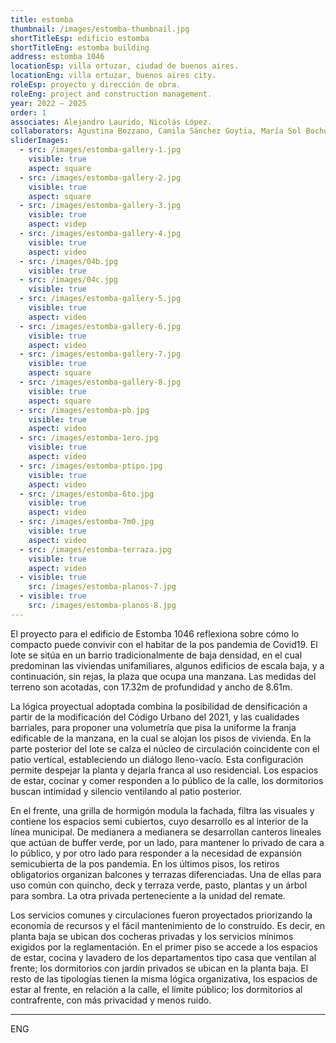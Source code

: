 ```yaml
---
title: estomba
thumbnail: /images/estomba-thumbnail.jpg
shortTitleEsp: edificio estomba
shortTitleEng: estomba building
address: estomba 1046
locationEsp: villa ortuzar, ciudad de buenos aires.
locationEng: villa ortuzar, buenos aires city.
roleEsp: proyecto y dirección de obra.
roleEng: project and construction management.
year: 2022 – 2025
order: 1
associates: Alejandro Laurido, Nicolás López.
collaborators: Agustina Bozzano, Camila Sánchez Goytia, María Sol Bochoeyer.
sliderImages:
  - src: /images/estomba-gallery-1.jpg
    visible: true
    aspect: square
  - src: /images/estomba-gallery-2.jpg
    visible: true
    aspect: square
  - src: /images/estomba-gallery-3.jpg
    visible: true
    aspect: videp
  - src: /images/estomba-gallery-4.jpg
    visible: true
    aspect: video
  - src: /images/04b.jpg
    visible: true
  - src: /images/04c.jpg
    visible: true
  - src: /images/estomba-gallery-5.jpg
    visible: true
    aspect: video
  - src: /images/estomba-gallery-6.jpg
    visible: true
    aspect: video
  - src: /images/estomba-gallery-7.jpg
    visible: true
    aspect: square
  - src: /images/estomba-gallery-8.jpg
    visible: true
    aspect: square
  - src: /images/estomba-pb.jpg
    visible: true
    aspect: video
  - src: /images/estomba-1ero.jpg
    visible: true
    aspect: video
  - src: /images/estomba-ptipo.jpg
    visible: true
    aspect: video
  - src: /images/estomba-6to.jpg
    visible: true
    aspect: video
  - src: /images/estomba-7m0.jpg
    visible: true
    aspect: video
  - src: /images/estomba-terraza.jpg
    visible: true
    aspect: video
  - visible: true
    src: /images/estomba-planos-7.jpg
  - visible: true
    src: /images/estomba-planos-8.jpg
---
```

El proyecto para el edificio de Estomba 1046 reflexiona sobre cómo lo compacto puede convivir con el habitar de la pos pandemia de Covid19. El lote se sitúa en un barrio tradicionalmente de baja densidad, en el cual predominan las viviendas unifamiliares, algunos edificios de escala baja, y a continuación, sin rejas, la plaza que ocupa una manzana. Las medidas del terreno son acotadas, con 17.32m de profundidad y ancho de 8.61m.

La lógica proyectual adoptada combina la posibilidad de densificación a partir de la modificación del Código Urbano del 2021, y las cualidades barriales, para proponer una volumetría que pisa la uniforme la franja edificable de la manzana, en la cual se alojan los pisos de vivienda. En la parte posterior del lote se calza el núcleo de circulación coincidente con el patio vertical, estableciendo un diálogo lleno-vacío. Esta configuración permite despejar la planta y dejarla franca al uso residencial. Los espacios de estar, cocinar y comer responden a lo público de la calle, los dormitorios buscan intimidad y silencio ventilando al patio posterior.

En el frente, una grilla de hormigón modula la fachada, filtra las visuales y contiene los espacios semi cubiertos, cuyo desarrollo es al interior de la línea municipal. De medianera a medianera se desarrollan canteros lineales que actúan de buffer verde, por un lado, para mantener lo privado de cara a lo público, y por otro lado para responder a la necesidad de expansión semicubierta de la pos pandemia. En los últimos pisos, los retiros obligatorios organizan balcones y terrazas diferenciadas. Una de ellas para uso común con quincho, deck y terraza verde, pasto, plantas y un árbol para sombra. La otra privada perteneciente a la unidad del remate. 

Los servicios comunes y circulaciones fueron proyectados priorizando la economía de recursos y el fácil mantenimiento de lo construído. Es decir, en planta baja se ubican dos cocheras privadas y los servicios mínimos exigidos por la reglamentación. En el primer piso se accede a los espacios de estar, cocina y lavadero de los departamentos tipo casa que ventilan al frente; los dormitorios con jardín privados se ubican en la planta baja. El resto de las tipologías tienen la misma lógica organizativa, los espacios de estar al frente, en relación a la calle, el límite público; los dormitorios al contrafrente, con más privacidad y menos ruido.

- - -

ENG